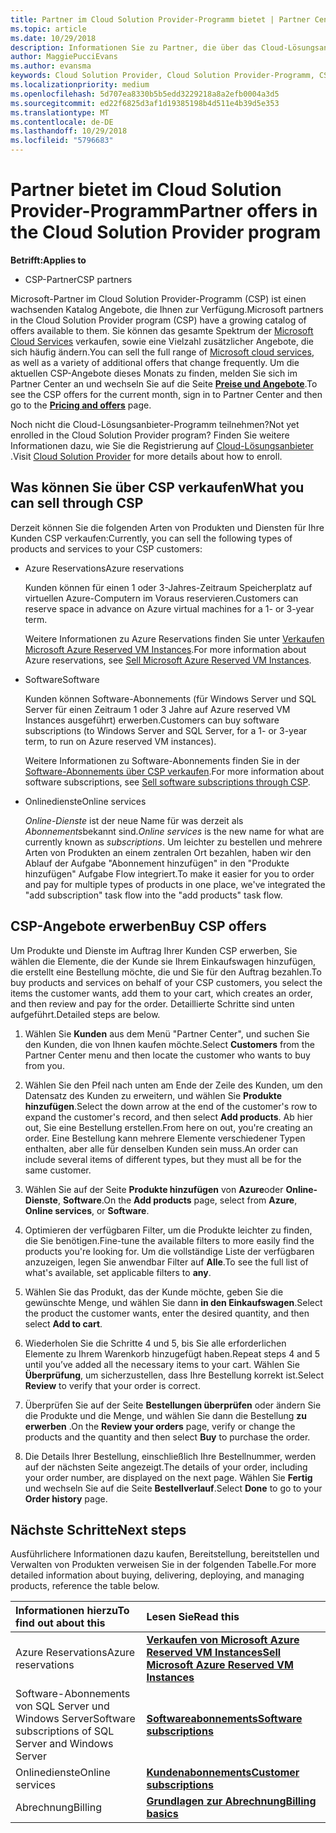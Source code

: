 ```yaml
---
title: Partner im Cloud Solution Provider-Programm bietet | Partner Center
ms.topic: article
ms.date: 10/29/2018
description: Informationen Sie zu Partner, die über das Cloud-Lösungsanbieter-Programm verkaufen verfügbarer Angebote.
author: MaggiePucciEvans
ms.author: evansma
keywords: Cloud Solution Provider, Cloud Solution Provider-Programm, CSP, Hinzufügen eines Produkts, Verkauf an Kunden, Partnerangebote, CSP-Angebote, cloudbasierte Dienste, Azure, Office 365, Dynamics, CSP-Partner im CSP, Azure RI verkaufen, Azure reserved VM Instances, Azure Reservations, online-Dienste, Abonnementsoftware, AHUB, SQL Server auf Azure, Windows Server auf Azure, Kundenabonnements
ms.localizationpriority: medium
ms.openlocfilehash: 5d707ea8330b5b5edd3229218a8a2efb0004a3d5
ms.sourcegitcommit: ed22f6825d3af1d19385198b4d511e4b39d5e353
ms.translationtype: MT
ms.contentlocale: de-DE
ms.lasthandoff: 10/29/2018
ms.locfileid: "5796683"
---
```

# <a name="partner-offers-in-the-cloud-solution-provider-program"></a><span data-ttu-id="5af85-104">Partner bietet im Cloud Solution Provider-Programm</span><span class="sxs-lookup"><span data-stu-id="5af85-104">Partner offers in the Cloud Solution Provider program</span></span> 

**<span data-ttu-id="5af85-105">Betrifft:</span><span class="sxs-lookup"><span data-stu-id="5af85-105">Applies to</span></span>**

-  <span data-ttu-id="5af85-106">CSP-Partner</span><span class="sxs-lookup"><span data-stu-id="5af85-106">CSP partners</span></span>

<span data-ttu-id="5af85-107">Microsoft-Partner im Cloud Solution Provider-Programm (CSP) ist einen wachsenden Katalog Angebote, die Ihnen zur Verfügung.</span><span class="sxs-lookup"><span data-stu-id="5af85-107">Microsoft partners in the Cloud Solution Provider program (CSP) have a growing catalog of offers available to them.</span></span> <span data-ttu-id="5af85-108">Sie können das gesamte Spektrum der [Microsoft Cloud Services](https://partner.microsoft.com/cloud-solution-provider/products-and-services) verkaufen, sowie eine Vielzahl zusätzlicher Angebote, die sich häufig ändern.</span><span class="sxs-lookup"><span data-stu-id="5af85-108">You can sell the full range of [Microsoft cloud services](https://partner.microsoft.com/cloud-solution-provider/products-and-services), as well as a variety of additional offers that change frequently.</span></span> <span data-ttu-id="5af85-109">Um die aktuellen CSP-Angebote dieses Monats zu finden, melden Sie sich im Partner Center an und wechseln Sie auf die Seite [**Preise und Angebote**](https://partnercenter.microsoft.com/pcv/sales).</span><span class="sxs-lookup"><span data-stu-id="5af85-109">To see the CSP offers for the current month, sign in to Partner Center and then go to the [**Pricing and offers**](https://partnercenter.microsoft.com/pcv/sales) page.</span></span>  

<span data-ttu-id="5af85-110">Noch nicht die Cloud-Lösungsanbieter-Programm teilnehmen?</span><span class="sxs-lookup"><span data-stu-id="5af85-110">Not yet enrolled in the Cloud Solution Provider program?</span></span> <span data-ttu-id="5af85-111">Finden Sie weitere Informationen dazu, wie Sie die Registrierung auf [Cloud-Lösungsanbieter](https://partner.microsoft.com/cloud-solution-provider) .</span><span class="sxs-lookup"><span data-stu-id="5af85-111">Visit [Cloud Solution Provider](https://partner.microsoft.com/cloud-solution-provider) for more details about how to enroll.</span></span> 

## <a name="what-you-can-sell-through-csp"></a><span data-ttu-id="5af85-112">Was können Sie über CSP verkaufen</span><span class="sxs-lookup"><span data-stu-id="5af85-112">What you can sell through CSP</span></span>

<span data-ttu-id="5af85-113">Derzeit können Sie die folgenden Arten von Produkten und Diensten für Ihre Kunden CSP verkaufen:</span><span class="sxs-lookup"><span data-stu-id="5af85-113">Currently, you can sell the following types of products and services to your CSP customers:</span></span>

- <span data-ttu-id="5af85-114">Azure Reservations</span><span class="sxs-lookup"><span data-stu-id="5af85-114">Azure reservations</span></span><br> 

    <span data-ttu-id="5af85-115">Kunden können für einen 1 oder 3-Jahres-Zeitraum Speicherplatz auf virtuellen Azure-Computern im Voraus reservieren.</span><span class="sxs-lookup"><span data-stu-id="5af85-115">Customers can reserve space in advance on Azure virtual machines for a 1- or 3-year term.</span></span><br>
    
    <span data-ttu-id="5af85-116">Weitere Informationen zu Azure Reservations finden Sie unter [Verkaufen Microsoft Azure Reserved VM Instances](azure-reservations.md).</span><span class="sxs-lookup"><span data-stu-id="5af85-116">For more information about Azure reservations, see [Sell Microsoft Azure Reserved VM Instances](azure-reservations.md).</span></span>

- <span data-ttu-id="5af85-117">Software</span><span class="sxs-lookup"><span data-stu-id="5af85-117">Software</span></span><br>

    <span data-ttu-id="5af85-118">Kunden können Software-Abonnements (für Windows Server und SQL Server für einen Zeitraum 1 oder 3 Jahre auf Azure reserved VM Instances ausgeführt) erwerben.</span><span class="sxs-lookup"><span data-stu-id="5af85-118">Customers can buy software subscriptions (to Windows Server and SQL Server, for a 1- or 3-year term, to run on Azure reserved VM instances).</span></span><br>
 
  <span data-ttu-id="5af85-119">Weitere Informationen zu Software-Abonnements finden Sie in der [Software-Abonnements über CSP verkaufen](csp-software-subscriptions.md).</span><span class="sxs-lookup"><span data-stu-id="5af85-119">For more information about software subscriptions, see [Sell software subscriptions through CSP](csp-software-subscriptions.md).</span></span>  

- <span data-ttu-id="5af85-120">Onlinedienste</span><span class="sxs-lookup"><span data-stu-id="5af85-120">Online services</span></span><br>

     <span data-ttu-id="5af85-121">*Online-Dienste* ist der neue Name für was derzeit als *Abonnements*bekannt sind.</span><span class="sxs-lookup"><span data-stu-id="5af85-121">*Online services* is the new name for what are currently known as *subscriptions*.</span></span> <span data-ttu-id="5af85-122">Um leichter zu bestellen und mehrere Arten von Produkten an einem zentralen Ort bezahlen, haben wir den Ablauf der Aufgabe "Abonnement hinzufügen" in den "Produkte hinzufügen" Aufgabe Flow integriert.</span><span class="sxs-lookup"><span data-stu-id="5af85-122">To make it easier for you to order and pay for multiple types of products in one place, we've integrated the "add subscription" task flow into the "add products" task flow.</span></span> 

## <a name="buy-csp-offers"></a><span data-ttu-id="5af85-123">CSP-Angebote erwerben</span><span class="sxs-lookup"><span data-stu-id="5af85-123">Buy CSP offers</span></span>

<span data-ttu-id="5af85-124">Um Produkte und Dienste im Auftrag Ihrer Kunden CSP erwerben, Sie wählen die Elemente, die der Kunde sie Ihrem Einkaufswagen hinzufügen, die erstellt eine Bestellung möchte, die und Sie für den Auftrag bezahlen.</span><span class="sxs-lookup"><span data-stu-id="5af85-124">To buy products and services on behalf of your CSP customers, you select the items the customer wants, add them to your cart, which creates an order, and then review and pay for the order.</span></span> <span data-ttu-id="5af85-125">Detaillierte Schritte sind unten aufgeführt.</span><span class="sxs-lookup"><span data-stu-id="5af85-125">Detailed steps are below.</span></span>

1. <span data-ttu-id="5af85-126">Wählen Sie **Kunden** aus dem Menü "Partner Center", und suchen Sie den Kunden, die von Ihnen kaufen möchte.</span><span class="sxs-lookup"><span data-stu-id="5af85-126">Select **Customers** from the Partner Center menu and then locate the customer who wants to buy from you.</span></span> 

2. <span data-ttu-id="5af85-127">Wählen Sie den Pfeil nach unten am Ende der Zeile des Kunden, um den Datensatz des Kunden zu erweitern, und wählen Sie **Produkte hinzufügen**.</span><span class="sxs-lookup"><span data-stu-id="5af85-127">Select the down arrow at the end of the customer's row to expand the customer's record, and then select **Add products**.</span></span> <span data-ttu-id="5af85-128">Ab hier out, Sie eine Bestellung erstellen.</span><span class="sxs-lookup"><span data-stu-id="5af85-128">From here on out, you're creating an order.</span></span> <span data-ttu-id="5af85-129">Eine Bestellung kann mehrere Elemente verschiedener Typen enthalten, aber alle für denselben Kunden sein muss.</span><span class="sxs-lookup"><span data-stu-id="5af85-129">An order can include several items of different types, but they must all be for the same customer.</span></span>

3. <span data-ttu-id="5af85-130">Wählen Sie auf der Seite **Produkte hinzufügen** von **Azure**oder **Online-Dienste**, **Software**.</span><span class="sxs-lookup"><span data-stu-id="5af85-130">On the **Add products** page, select from **Azure**, **Online services**, or **Software**.</span></span>

4. <span data-ttu-id="5af85-131">Optimieren der verfügbaren Filter, um die Produkte leichter zu finden, die Sie benötigen.</span><span class="sxs-lookup"><span data-stu-id="5af85-131">Fine-tune the available filters to more easily find the products you're looking for.</span></span> <span data-ttu-id="5af85-132">Um die vollständige Liste der verfügbaren anzuzeigen, legen Sie anwendbar Filter auf **Alle**.</span><span class="sxs-lookup"><span data-stu-id="5af85-132">To see the full list of what's available, set applicable filters to **any**.</span></span> 

5. <span data-ttu-id="5af85-133">Wählen Sie das Produkt, das der Kunde möchte, geben Sie die gewünschte Menge, und wählen Sie dann **in den Einkaufswagen**.</span><span class="sxs-lookup"><span data-stu-id="5af85-133">Select the product the customer wants, enter the desired quantity, and then select **Add to cart**.</span></span>

6. <span data-ttu-id="5af85-134">Wiederholen Sie die Schritte 4 und 5, bis Sie alle erforderlichen Elemente zu Ihrem Warenkorb hinzugefügt haben.</span><span class="sxs-lookup"><span data-stu-id="5af85-134">Repeat steps 4 and 5 until you’ve added all the necessary items to your cart.</span></span> <span data-ttu-id="5af85-135">Wählen Sie **Überprüfung**, um sicherzustellen, dass Ihre Bestellung korrekt ist.</span><span class="sxs-lookup"><span data-stu-id="5af85-135">Select **Review** to verify that your order is correct.</span></span>  

7. <span data-ttu-id="5af85-136">Überprüfen Sie auf der Seite **Bestellungen überprüfen** oder ändern Sie die Produkte und die Menge, und wählen Sie dann die Bestellung **zu erwerben** .</span><span class="sxs-lookup"><span data-stu-id="5af85-136">On the **Review your orders** page, verify or change the products and the quantity and then select **Buy** to purchase the order.</span></span> 

8. <span data-ttu-id="5af85-137">Die Details Ihrer Bestellung, einschließlich Ihre Bestellnummer, werden auf der nächsten Seite angezeigt.</span><span class="sxs-lookup"><span data-stu-id="5af85-137">The details of your order, including your order number, are displayed on the next page.</span></span> <span data-ttu-id="5af85-138">Wählen Sie **Fertig** und wechseln Sie auf die Seite **Bestellverlauf**.</span><span class="sxs-lookup"><span data-stu-id="5af85-138">Select **Done** to go to your **Order history** page.</span></span> 


## <a name="next-steps"></a><span data-ttu-id="5af85-139">Nächste Schritte</span><span class="sxs-lookup"><span data-stu-id="5af85-139">Next steps</span></span>

<span data-ttu-id="5af85-140">Ausführlichere Informationen dazu kaufen, Bereitstellung, bereitstellen und Verwalten von Produkten verweisen Sie in der folgenden Tabelle.</span><span class="sxs-lookup"><span data-stu-id="5af85-140">For more detailed information about buying, delivering, deploying, and managing products, reference the table below.</span></span>

|**<span data-ttu-id="5af85-141">Informationen hierzu</span><span class="sxs-lookup"><span data-stu-id="5af85-141">To find out about this</span></span>**   |**<span data-ttu-id="5af85-142">Lesen Sie</span><span class="sxs-lookup"><span data-stu-id="5af85-142">Read this</span></span>**   |
|:---------------------------|:--------------------|
|<span data-ttu-id="5af85-143">Azure Reservations</span><span class="sxs-lookup"><span data-stu-id="5af85-143">Azure reservations</span></span> |[**<span data-ttu-id="5af85-144">Verkaufen von Microsoft Azure Reserved VM Instances</span><span class="sxs-lookup"><span data-stu-id="5af85-144">Sell Microsoft Azure Reserved VM Instances</span></span>**]( https://docs.microsoft.com/en-us/partner-center/azure-reservations) |
|<span data-ttu-id="5af85-145">Software-Abonnements von SQL Server und Windows Server</span><span class="sxs-lookup"><span data-stu-id="5af85-145">Software subscriptions of SQL Server and Windows Server</span></span> |[**<span data-ttu-id="5af85-146">Softwareabonnements</span><span class="sxs-lookup"><span data-stu-id="5af85-146">Software subscriptions</span></span>**]( https://docs.microsoft.com/en-us/partner-center/csp-software-subscriptions) |
|<span data-ttu-id="5af85-147">Onlinedienste</span><span class="sxs-lookup"><span data-stu-id="5af85-147">Online services</span></span> |[**<span data-ttu-id="5af85-148">Kundenabonnements</span><span class="sxs-lookup"><span data-stu-id="5af85-148">Customer subscriptions</span></span>**](https://docs.microsoft.com/en-us/partner-center/customer-subscriptions) |
|<span data-ttu-id="5af85-149">Abrechnung</span><span class="sxs-lookup"><span data-stu-id="5af85-149">Billing</span></span> |[**<span data-ttu-id="5af85-150">Grundlagen zur Abrechnung</span><span class="sxs-lookup"><span data-stu-id="5af85-150">Billing basics</span></span>**]( https://docs.microsoft.com/en-us/partner-center/billing-basics) |

